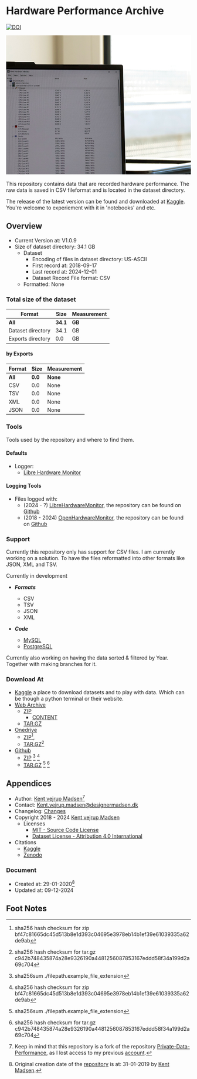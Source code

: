 # Hardware Performance Archive
[![DOI][ZENADO_BADGE]][ZENADO_DOI]

![Repository cover image for social networks][Cover_Image]

This repository contains data that are recorded hardware performance. The raw data is saved in CSV
fileformat and is located in the dataset directory.

The release of the latest version can be found and downloaded at [Kaggle][KAGGLE_DATASET_LOCATION]. 
You're welcome to experiement with it in 'notebooks' and etc.


## Overview
* Current Version at: V1.0.9
* Size of dataset directory: 34.1 GB
    * Dataset
        * Encoding of files in dataset directory: US-ASCII
        * First record at: 2018-09-17
        * Last record at: 2024-12-01
        * Dataset Record File format: CSV
    * Formatted: None


### Total size of the dataset

| Format                | Size         | Measurement  |
| --------------------- | ------------ | ------------ |
| **All**               | **34.1**     | **GB**       |
| Dataset directory     | 34.1         | GB           |
| Exports directory     | 0.0          | GB           |

#### by Exports

| Format       | Size         | Measurement  |
| ------------ | ------------ | ------------ |
| **All**      | **0.0**      | **None**     |
| CSV          | 0.0          | None         |
| TSV          | 0.0          | None         |
| XML          | 0.0          | None         |
| JSON         | 0.0          | None         |


### Tools
Tools used by the repository and where to find them.

#### Defaults
* Logger:
    * [Libre Hardware Monitor][LIBRE_HARDWARE_MONITOR_GITHUB]

#### Logging Tools
* Files logged with: 
    * (2024 - ?) [LibreHardwareMonitor][DOWNLOAD_LIBRE_HARDWARE_MONITOR], the repository can be found on [Github][LIBRE_HARDWARE_MONITOR_GITHUB]
    * (2018 - 2024) [OpenHardwareMonitor][DOWNLOAD_OPENHARDWARE_MONITOR], the repository can be found on [Github][OPENHARDWARE_MONITOR_GITHUB]


### Support
Currently this repository only has support for CSV files. 
I am currently working on a solution. 
To have the files reformatted into other formats like JSON, XML and TSV.

Currently in development
* ***Formats***
    * CSV
    * TSV
    * JSON
    * XML

* ***Code***
    * [MySQL][MYSQL_URL]
    * [PostgreSQL][POSTGRESQL_URL]

Currently also working on having the data sorted & filtered by Year. 
Together with making branches for it.

### Download At
* [Kaggle][KAGGLE_DATASET_LOCATION] a place to download datasets and to play with data. Which can be though a python terminal or their website.
* [Web Archive][WEBARCHIVE_DATASET_LOCATION]
    * [ZIP][WEBARCHIVE_DATASET_ZIP]
        * [CONTENT][WEBARCHIVE_DATASET_ZIP_CONTENT]
    * [TAR.GZ][WEBARCHIVE_DATASET_TAR_GZ]
* [Onedrive][ONEDRIVE_LOCATION]
    * [ZIP][ONEDRIVE_ZIP_LOCATION][^2], 
    * [TAR.GZ][ONEDRIVE_TAR_GZ_LOCATION][^3]
* [Github][GITHUB_DATASET_RELEASE_LOCATION]
    * [ZIP][GITHUB_DATASET_LOCATION_ZIP] [^1] [^2]
    * [TAR.GZ][GITHUB_DATASET_LOCATION_TAR_GZ] [^1] [^3]

## Appendices
* Author: [Kent vejrup Madsen][CURRENT_ACCOUNT][^5]
* Contact: Kent.vejrup.madsen@designermadsen.dk
* Changelog: [Changes][CHANGELOG_LOCATION]
* Copyright 2018 - 2024 [Kent vejrup Madsen][CURRENT_ACCOUNT]
    * Licenses
        * [MIT - Source Code License][MIT_License]
        * [Dataset License - Attribution 4.0 International][ATT4INT_License]
* Citations
    * [Kaggle](./citations_kaggle.md)
    * [Zenodo](./citations_zenodo.md)


### Document
* Created at: 29-01-2020[^4]
* Updated at: 09-12-2024



## Foot Notes
[^1]: sha256sum ./filepath.example_file_extension

[^2]: sha256 hash checksum for zip bf47c81665dc45d513b8e1d393c04695e3978eb14b1ef39e61039335a62de9ab
[^3]: sha256 hash checksum for tar.gz c942b748435874a28e9326190a4481256087853167eddd58f34a199d2a69c704
[^4]: Original creation date of the [repository][OLD_REPOSITORY] is at: 31-01-2019 by [Kent Madsen][PREVIOUS_ACCOUNT]. 
[^5]: Keep in mind that this repository is a fork of the repository [Private-Data-Performance][OLD_REPOSITORY], as I lost access to my previous [account][PREVIOUS_ACCOUNT].

<!-- Shortcuts -->
[MYSQL_URL]: https://www.mysql.com/
[POSTGRESQL_URL]: https://www.postgresql.org/

[Cover_Image]: .github/covers/800x600.jpg

[MIT_License]: License.md
[ATT4INT_License]: License.md  

[OLD_REPOSITORY]: https://github.com/KentMadsen/Private-Data-Performance


<!-- Donwload Dataset Shortcut -->
[KAGGLE_DATASET_LOCATION]: https://doi.org/10.34740/kaggle/dsv/10092247

[WEBARCHIVE_DATASET_LOCATION]: https://archive.org/details/HPA-Version-1.0.9

[WEBARCHIVE_DATASET_ZIP]: https://archive.org/download/HPA-Version-1.0.9/Archive-release-02-12-2024.zip
[WEBARCHIVE_DATASET_ZIP_CONTENT]: https://ia800106.us.archive.org/view_archive.php?archive=/32/items/HPA-Version-1.0.9/Archive-release-02-12-2024.zip
[WEBARCHIVE_DATASET_TAR_GZ]: https://archive.org/download/HPA-Version-1.0.9/Archive-release-02-12-2024.tar.gz



[GITHUB_DATASET_RELEASE_LOCATION]: https://github.com/HardwarePerformanceArchive/Archive/releases/tag/release-02-12-2024
[GITHUB_DATASET_LOCATION_ZIP]: https://github.com/HardwarePerformanceArchive/Archive/archive/refs/tags/release-02-12-2024.zip
[GITHUB_DATASET_LOCATION_TAR_GZ]: https://github.com/HardwarePerformanceArchive/Archive/archive/refs/tags/release-02-12-2024.tar.gz



[ONEDRIVE_LOCATION]: https://1drv.ms/f/c/790aa1a1aaa35275/EjpKJHpPx7xHqgp-EgS-FvQBM9Pvem9AsKx-yqHiFHE_8A?e=fWU165
[ONEDRIVE_ZIP_LOCATION]: https://1drv.ms/u/c/790aa1a1aaa35275/EUzmigF01nBEtee3CurQNsEBkeAalUTSwAE2nfp_ti3sNA?e=OgYlRj
[ONEDRIVE_TAR_GZ_LOCATION]: https://1drv.ms/u/c/790aa1a1aaa35275/EanOs0uc7rxIiCRQFGSOuVwBr6STnp60jnrumcztKStgKQ?e=LM59eI



[PREVIOUS_ACCOUNT]: https://github.com/KentMadsen
[CURRENT_ACCOUNT]: https://github.com/KentVejrupMadsen


[CHANGELOG_LOCATION]: changelog.md


[DOWNLOAD_OPENHARDWARE_MONITOR]: https://openhardwaremonitor.org/downloads/
[DOWNLOAD_LIBRE_HARDWARE_MONITOR]: https://github.com/LibreHardwareMonitor/LibreHardwareMonitor/releases/tag/v0.9.3


[OPENHARDWARE_MONITOR_GITHUB]: https://github.com/openhardwaremonitor/openhardwaremonitor
[LIBRE_HARDWARE_MONITOR_GITHUB]: https://github.com/LibreHardwareMonitor/LibreHardwareMonitor


[ZENADO_DOI]: https://doi.org/10.5281/zenodo.14028503
[ZENADO_BADGE]: https://zenodo.org/badge/237001402.svg